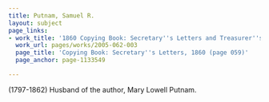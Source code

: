 ```yaml
---
title: Putnam, Samuel R.
layout: subject
page_links:
- work_title: '1860 Copying Book: Secretary''s Letters and Treasurer''s Letters, 2005.062.003  '
  work_url: pages/works/2005-062-003
  page_title: 'Copying Book: Secretary''s Letters, 1860 (page 059)'
  page_anchor: page-1133549

---
```

<p>(1797-1862) Husband of the author, Mary Lowell Putnam.</p>